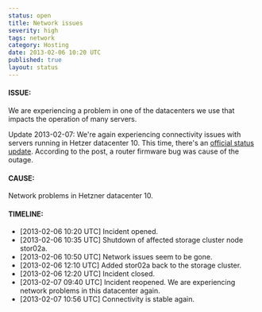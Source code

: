```yaml
---
status: open
title: Network issues
severity: high
tags: network
category: Hosting
date: 2013-02-06 10:20 UTC
published: true
layout: status
---
```


#### ISSUE:

We are experiencing a problem in one of the datacenters we use that impacts the operation of many servers. 

Update 2013-02-07: We're again experiencing connectivity issues with servers running in Hetzer datacenter 10. This time, there's an [official status update](http://www.hetzner-status.de/en.html#1258). According to the post, a router firmware bug was cause of the outage.

#### CAUSE:

Network problems in Hetzner datacenter 10.


#### TIMELINE:

* [2013-02-06 10:20 UTC] Incident opened.
* [2013-02-06 10:35 UTC] Shutdown of affected storage cluster node stor02a.
* [2013-02-06 10:50 UTC] Network issues seem to be gone.
* [2013-02-06 12:10 UTC] Added stor02a back to the storage cluster.
* [2013-02-06 12:20 UTC] Incident closed. 
* [2013-02-07 09:40 UTC] Incident reopened. We are experiencing network problems in this datacenter again.
* [2013-02-07 10:56 UTC] Connectivity is stable again.
